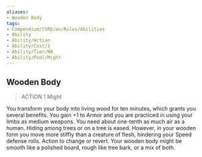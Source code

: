 ```yaml
---
aliases:
- Wooden Body
tags:
- Compendium/CSRD/en/Rules/Abilities
- Ability
- Ability/Action
- Ability/Cost/1
- Ability/Tier/NA
- Ability/Pool/Might
---
```


  
## Wooden Body  
>ACTION 1  Might  
  
You transform your body into living wood for ten minutes, which grants you several benefits. You gain +1 to Armor and you are practiced in using your limbs as medium weapons. You need about one-tenth as much air as a human. Hiding among trees or on a tree is eased. However, in your wooden form you move more stiffly than a creature of flesh, hindering your Speed defense rolls. Action to change or revert.
Your wooden body might be smooth like a polished board, rough like tree bark, or a mix of both.